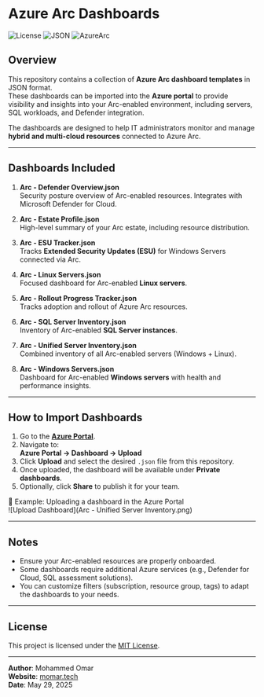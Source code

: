 # Azure Arc Dashboards

![License](https://img.shields.io/badge/license-MIT-blue.svg)
![JSON](https://img.shields.io/badge/format-JSON-orange.svg)
![AzureArc](https://img.shields.io/badge/Azure-Arc-blue.svg)

## Overview
This repository contains a collection of **Azure Arc dashboard templates** in JSON format.  
These dashboards can be imported into the **Azure portal** to provide visibility and insights into your Arc-enabled environment, including servers, SQL workloads, and Defender integration.

The dashboards are designed to help IT administrators monitor and manage **hybrid and multi-cloud resources** connected to Azure Arc.

---

## Dashboards Included

1. **Arc - Defender Overview.json**  
   Security posture overview of Arc-enabled resources. Integrates with Microsoft Defender for Cloud.

2. **Arc - Estate Profile.json**  
   High-level summary of your Arc estate, including resource distribution.

3. **Arc - ESU Tracker.json**  
   Tracks **Extended Security Updates (ESU)** for Windows Servers connected via Arc.

4. **Arc - Linux Servers.json**  
   Focused dashboard for Arc-enabled **Linux servers**.

5. **Arc - Rollout Progress Tracker.json**  
   Tracks adoption and rollout of Azure Arc resources.

6. **Arc - SQL Server Inventory.json**  
   Inventory of Arc-enabled **SQL Server instances**.

7. **Arc - Unified Server Inventory.json**  
   Combined inventory of all Arc-enabled servers (Windows + Linux).

8. **Arc - Windows Servers.json**  
   Dashboard for Arc-enabled **Windows servers** with health and performance insights.

---

## How to Import Dashboards

1. Go to the **[Azure Portal](https://portal.azure.com/)**.
2. Navigate to:  
   **Azure Portal → Dashboard → Upload**
3. Click **Upload** and select the desired `.json` file from this repository.
4. Once uploaded, the dashboard will be available under **Private dashboards**.
5. Optionally, click **Share** to publish it for your team.

📸 Example: Uploading a dashboard in the Azure Portal  
![Upload Dashboard](Arc - Unified Server Inventory.png)

---

## Notes
- Ensure your Arc-enabled resources are properly onboarded.
- Some dashboards require additional Azure services (e.g., Defender for Cloud, SQL assessment solutions).
- You can customize filters (subscription, resource group, tags) to adapt the dashboards to your needs.

---

## License
This project is licensed under the [MIT License](https://opensource.org/licenses/MIT).

---

**Author**: Mohammed Omar  
**Website**: [momar.tech](https://momar.tech)  
**Date**: May 29, 2025
